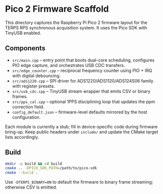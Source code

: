 # Pico 2 Firmware Scaffold

This directory captures the Raspberry Pi Pico 2 firmware layout for the TERPS RPS synchronous acquisition system. It uses the Pico SDK with TinyUSB enabled.

## Components

- `src/main.cpp` – entry point that boots dual-core scheduling, configures PIO edge capture, and orchestrates USB CDC transfers.
- `src/edge_counter.cpp` – reciprocal frequency counter using PIO + IRQ with digital debouncing.
- `src/ads1220.cpp` – SPI driver for ADS1220/ADS1120/ADS124S06 family with register presets.
- `src/usb_cdc.cpp` – TinyUSB stream wrapper that emits CSV or binary frames.
- `src/pps_cal.cpp` – optional 1PPS disciplining loop that updates the ppm correction field.
- `config_default.json` – firmware-level defaults mirrored by the host configuration.

Each module is currently a stub; fill in device-specific code during firmware bring-up. Keep public headers under `include/` and update the CMake target lists accordingly.

## Build

```bash
mkdir -p build && cd build
cmake .. -DPICO_SDK_PATH=/path/to/pico-sdk
cmake --build .
```

Use `-DTERPS_BINARY=ON` to default the firmware to binary frame streaming; otherwise CSV is emitted.
